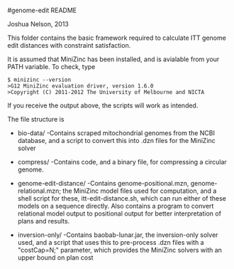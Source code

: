 #genome-edit README

Joshua Nelson, 2013

This folder contains the basic framework required to calculate ITT genome edit distances with constraint satisfaction.

It is assumed that MiniZinc has been installed, and is avialable from your PATH variable. To check, type

    $ minizinc --version
    >G12 MiniZinc evaluation driver, version 1.6.0
    >Copyright (C) 2011-2012 The University of Melbourne and NICTA

If you receive the output above, the scripts will work as intended.

The file structure is
* bio-data/  -Contains scraped mitochondrial genomes from the NCBI database, and a script to convert this into .dzn files for the MiniZinc solver
    
* compress/  -Contains code, and a binary file, for compressing a circular genome.
    
* genome-edit-distance/  -Contains genome-positional.mzn, genome-relational.mzn; the MiniZinc model files used for computation, and a shell script for these, itt-edit-distance.sh, which can run either of these models on a sequence directly. 
Also contains a program to convert relational model output to positional output for better interpretation of plans and results.
                              
* inversion-only/  -Contains baobab-lunar.jar, the inversion-only solver used, and a script that uses this to pre-process .dzn files with a "costCap=N;" parameter, which provides the MiniZinc solvers with an upper bound on plan cost
